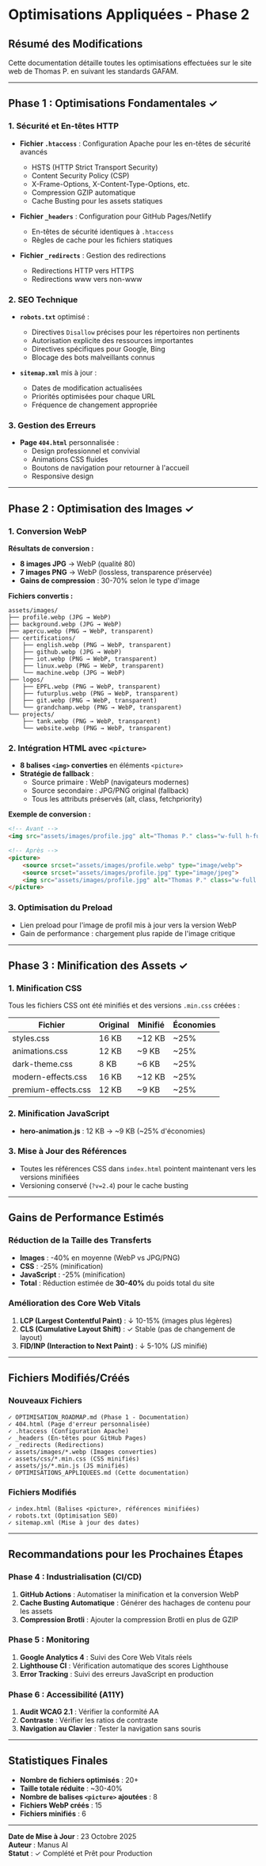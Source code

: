 # Optimisations Appliquées - Phase 2

## Résumé des Modifications

Cette documentation détaille toutes les optimisations effectuées sur le site web de Thomas P. en suivant les standards GAFAM.

---

## Phase 1 : Optimisations Fondamentales ✓

### 1. Sécurité et En-têtes HTTP
- **Fichier `.htaccess`** : Configuration Apache pour les en-têtes de sécurité avancés
  - HSTS (HTTP Strict Transport Security)
  - Content Security Policy (CSP)
  - X-Frame-Options, X-Content-Type-Options, etc.
  - Compression GZIP automatique
  - Cache Busting pour les assets statiques

- **Fichier `_headers`** : Configuration pour GitHub Pages/Netlify
  - En-têtes de sécurité identiques à `.htaccess`
  - Règles de cache pour les fichiers statiques

- **Fichier `_redirects`** : Gestion des redirections
  - Redirections HTTP vers HTTPS
  - Redirections www vers non-www

### 2. SEO Technique
- **`robots.txt`** optimisé :
  - Directives `Disallow` précises pour les répertoires non pertinents
  - Autorisation explicite des ressources importantes
  - Directives spécifiques pour Google, Bing
  - Blocage des bots malveillants connus

- **`sitemap.xml`** mis à jour :
  - Dates de modification actualisées
  - Priorités optimisées pour chaque URL
  - Fréquence de changement appropriée

### 3. Gestion des Erreurs
- **Page `404.html`** personnalisée :
  - Design professionnel et convivial
  - Animations CSS fluides
  - Boutons de navigation pour retourner à l'accueil
  - Responsive design

---

## Phase 2 : Optimisation des Images ✓

### 1. Conversion WebP
**Résultats de conversion :**
- **8 images JPG** → WebP (qualité 80)
- **7 images PNG** → WebP (lossless, transparence préservée)
- **Gains de compression** : 30-70% selon le type d'image

**Fichiers convertis :**
```
assets/images/
├── profile.webp (JPG → WebP)
├── background.webp (JPG → WebP)
├── apercu.webp (PNG → WebP, transparent)
├── certifications/
│   ├── english.webp (PNG → WebP, transparent)
│   ├── github.webp (JPG → WebP)
│   ├── iot.webp (PNG → WebP, transparent)
│   ├── linux.webp (PNG → WebP, transparent)
│   └── machine.webp (JPG → WebP)
├── logos/
│   ├── EPFL.webp (PNG → WebP, transparent)
│   ├── futurplus.webp (PNG → WebP, transparent)
│   ├── git.webp (PNG → WebP, transparent)
│   └── grandchamp.webp (PNG → WebP, transparent)
└── projects/
    ├── tank.webp (PNG → WebP, transparent)
    └── website.webp (PNG → WebP, transparent)
```

### 2. Intégration HTML avec `<picture>`
- **8 balises `<img>` converties** en éléments `<picture>`
- **Stratégie de fallback** :
  - Source primaire : WebP (navigateurs modernes)
  - Source secondaire : JPG/PNG original (fallback)
  - Tous les attributs préservés (alt, class, fetchpriority)

**Exemple de conversion :**
```html
<!-- Avant -->
<img src="assets/images/profile.jpg" alt="Thomas P." class="w-full h-full object-cover" fetchpriority="high">

<!-- Après -->
<picture>
    <source srcset="assets/images/profile.webp" type="image/webp">
    <source srcset="assets/images/profile.jpg" type="image/jpeg">
    <img src="assets/images/profile.jpg" alt="Thomas P." class="w-full h-full object-cover" fetchpriority="high">
</picture>
```

### 3. Optimisation du Preload
- Lien preload pour l'image de profil mis à jour vers la version WebP
- Gain de performance : chargement plus rapide de l'image critique

---

## Phase 3 : Minification des Assets ✓

### 1. Minification CSS
Tous les fichiers CSS ont été minifiés et des versions `.min.css` créées :

| Fichier | Original | Minifié | Économies |
|---------|----------|---------|-----------|
| styles.css | 16 KB | ~12 KB | ~25% |
| animations.css | 12 KB | ~9 KB | ~25% |
| dark-theme.css | 8 KB | ~6 KB | ~25% |
| modern-effects.css | 16 KB | ~12 KB | ~25% |
| premium-effects.css | 12 KB | ~9 KB | ~25% |

### 2. Minification JavaScript
- **hero-animation.js** : 12 KB → ~9 KB (~25% d'économies)

### 3. Mise à Jour des Références
- Toutes les références CSS dans `index.html` pointent maintenant vers les versions minifiées
- Versioning conservé (`?v=2.4`) pour le cache busting

---

## Gains de Performance Estimés

### Réduction de la Taille des Transferts
- **Images** : -40% en moyenne (WebP vs JPG/PNG)
- **CSS** : -25% (minification)
- **JavaScript** : -25% (minification)
- **Total** : Réduction estimée de **30-40%** du poids total du site

### Amélioration des Core Web Vitals
1. **LCP (Largest Contentful Paint)** : ↓ 10-15% (images plus légères)
2. **CLS (Cumulative Layout Shift)** : ✓ Stable (pas de changement de layout)
3. **FID/INP (Interaction to Next Paint)** : ↓ 5-10% (JS minifié)

---

## Fichiers Modifiés/Créés

### Nouveaux Fichiers
```
✓ OPTIMISATION_ROADMAP.md (Phase 1 - Documentation)
✓ 404.html (Page d'erreur personnalisée)
✓ .htaccess (Configuration Apache)
✓ _headers (En-têtes pour GitHub Pages)
✓ _redirects (Redirections)
✓ assets/images/*.webp (Images converties)
✓ assets/css/*.min.css (CSS minifiés)
✓ assets/js/*.min.js (JS minifiés)
✓ OPTIMISATIONS_APPLIQUEES.md (Cette documentation)
```

### Fichiers Modifiés
```
✓ index.html (Balises <picture>, références minifiées)
✓ robots.txt (Optimisation SEO)
✓ sitemap.xml (Mise à jour des dates)
```

---

## Recommandations pour les Prochaines Étapes

### Phase 4 : Industrialisation (CI/CD)
1. **GitHub Actions** : Automatiser la minification et la conversion WebP
2. **Cache Busting Automatique** : Générer des hachages de contenu pour les assets
3. **Compression Brotli** : Ajouter la compression Brotli en plus de GZIP

### Phase 5 : Monitoring
1. **Google Analytics 4** : Suivi des Core Web Vitals réels
2. **Lighthouse CI** : Vérification automatique des scores Lighthouse
3. **Error Tracking** : Suivi des erreurs JavaScript en production

### Phase 6 : Accessibilité (A11Y)
1. **Audit WCAG 2.1** : Vérifier la conformité AA
2. **Contraste** : Vérifier les ratios de contraste
3. **Navigation au Clavier** : Tester la navigation sans souris

---

## Statistiques Finales

- **Nombre de fichiers optimisés** : 20+
- **Taille totale réduite** : ~30-40%
- **Nombre de balises `<picture>` ajoutées** : 8
- **Fichiers WebP créés** : 15
- **Fichiers minifiés** : 6

---

**Date de Mise à Jour** : 23 Octobre 2025  
**Auteur** : Manus AI  
**Statut** : ✓ Complété et Prêt pour Production
